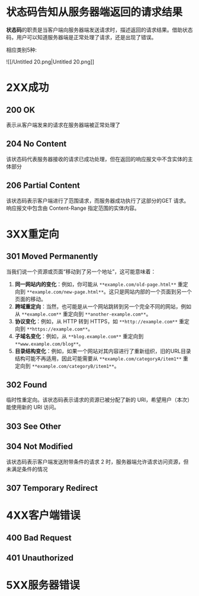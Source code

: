 # 状态码告知从服务器端返回的请求结果

**状态码**的职责是当客户端向服务器端发送请求时，描述返回的请求结果。借助状态码，用户可以知道服务器端是正常处理了请求，还是出现了错误。

相应类别5种:

![[/Untitled 20.png|Untitled 20.png]]

# 2XX成功

## 200 OK

表示从客户端发来的请求在服务器端被正常处理了

## 204 No Content

该状态码代表服务器接收的请求已成功处理，但在返回的响应报文中不含实体的主体部分

## 206 Partial Content

该状态码表示客户端进行了范围请求，而服务器成功执行了这部分的GET 请求。响应报文中包含由 Content-Range 指定范围的实体内容。

# 3XX重定向

## 301 Moved Permanently

当我们说一个资源或页面“移动到了另一个地址”，这可能意味着：

1. **同一网站内的变化**：例如，你可能从 `**example.com/old-page.html**` 重定向到 `**example.com/new-page.html**`。这只是网站内部的一个页面到另一个页面的移动。
2. **跨域重定向**：当然，也可能是从一个网站跳转到另一个完全不同的网站，例如从 `**example.com**` 重定向到 `**another-example.com**`。
3. **协议变化**：例如，从 HTTP 转到 HTTPS，如 `**http://example.com**` 重定向到 `**https://example.com**`。
4. **子域名变化**：例如，从 `**blog.example.com**` 重定向到 `**www.example.com/blog**`。
5. **目录结构变化**：例如，如果一个网站对其内容进行了重新组织，旧的URL目录结构可能不再适用，因此可能需要从 `**example.com/categoryA/item1**` 重定向到 `**example.com/categoryB/item1**`。

## 302 Found

临时性重定向。该状态码表示请求的资源已被分配了新的 URI，希望用户（本次）能使用新的 URI 访问。

## 303 See Other

  

## 304 Not Modified

该状态码表示客户端发送附带条件的请求 2 时，服务器端允许请求访问资源，但未满足条件的情况

  

## 307 Temporary Redirect

  

# 4XX客户端错误

  

## 400 Bad Request

  

  

## 401 Unauthorized

  

  

# 5XX服务器错误